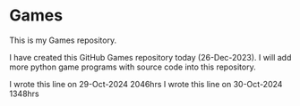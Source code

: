 # Games

This is my Games repository.

I have created this GitHub Games repository today (26-Dec-2023).
I will add more python game programs with source code into this repository. 

I wrote this line on 29-Oct-2024 2046hrs
I wrote this line on 30-Oct-2024 1348hrs
